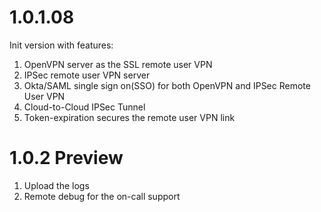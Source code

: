 # 1.0.1.08
Init version with features:
1. OpenVPN server as the SSL remote user VPN
2. IPSec remote user VPN server
3. Okta/SAML single sign on(SSO) for both OpenVPN and IPSec Remote User VPN
4. Cloud-to-Cloud IPSec Tunnel
5. Token-expiration secures the remote user VPN link


# 1.0.2 Preview
1. Upload the logs
2. Remote debug for the on-call support
